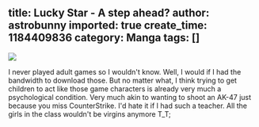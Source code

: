 title: Lucky Star - A step ahead?
author: astrobunny
imported: true
create_time: 1184409836
category: Manga
tags: []
---
 [![](wp-images/old/albums/comix/LuckyStar7.jpg)](/images/wp-images/old/albums/comix/LuckyStar7.jpg)  
  
I never played adult games so I wouldn't know. Well, I would if I had the bandwidth to download those. But no matter what, I think trying to get children to act like those game characters is already very much a psychological condition. Very much akin to wanting to shoot an AK-47 just because you miss CounterStrike. I'd hate it if I had such a teacher. All the girls in the class wouldn't be virgins anymore T\_T; 